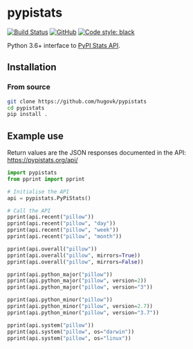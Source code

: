 # pypistats

[![Build Status](https://travis-ci.org/hugovk/pypistats.svg?branch=master)](https://travis-ci.org/hugovk/pypistats)
[![GitHub](https://img.shields.io/github/license/hugovk/pypistats.svg)](LICENSE.txt)
[![Code style: black](https://img.shields.io/badge/code%20style-black-000000.svg)](https://github.com/ambv/black)

Python 3.6+ interface to [PyPI Stats API](https://pypistats.org/api).

## Installation

### From source

```bash
git clone https://github.com/hugovk/pypistats
cd pypistats
pip install .
```

## Example use

Return values are the JSON responses documented in the API: 
https://pypistats.org/api/

```python
import pypistats
from pprint import pprint

# Initialise the API
api = pypistats.PyPiStats()

# Call the API
pprint(api.recent("pillow"))
pprint(api.recent("pillow", "day"))
pprint(api.recent("pillow", "week"))
pprint(api.recent("pillow", "month"))

pprint(api.overall("pillow"))
pprint(api.overall("pillow", mirrors=True))
pprint(api.overall("pillow", mirrors=False))

pprint(api.python_major("pillow"))
pprint(api.python_major("pillow", version=2))
pprint(api.python_major("pillow", version="3"))

pprint(api.python_minor("pillow"))
pprint(api.python_minor("pillow", version=2.7))
pprint(api.python_minor("pillow", version="3.7"))

pprint(api.system("pillow"))
pprint(api.system("pillow", os="darwin"))
pprint(api.system("pillow", os="linux"))
```
